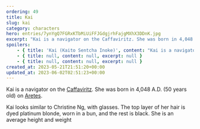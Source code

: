 ```yaml
---
ordering: 49
title: Kai
slug: kai
category: characters
hero: entries/7ynYgQ7FGRxKTbMiUiFFJGdgjrhFajgMXhX3DDnK.jpg
excerpt: "Kai is a navigator on the Caffaviritz. She was born in 4,048 A.D. (50 years old) on Aretes.\nKai look..."
spoilers:
    - { title: 'Kai (Kaito Sentcha Inoke)', content: "Kai is a navigator on the [Caffaviritz](/category/spaceships/caffaviritz). She was born in 4,048 A.D. (50 years old) on [Aretes](/category/planets-cities/aretes).\r\n\r\nKai looks similar to Christine Ng, with glasses. The top layer of her hair is dyed platinum blonde, worn in a bun, and the rest is black. She is an average height and weight.\r\n\r\n**Pronunciation:**\r\n- kai toe’\r\n- sen sha’\r\n- ee no’ kay", excerpt: "Kai is a navigator on the Caffaviritz. She was born in 4,048 A.D. (50 years old) on Aretes.\nKai look..." }
    - { title: null, content: null, excerpt: null }
    - { title: null, content: null, excerpt: null }
created_at: 2023-05-21T21:51:20+00:00
updated_at: 2023-06-02T02:51:23+00:00
---
```

Kai is a navigator on the [Caffaviritz](/category/spaceships/caffaviritz). She was born in 4,048 A.D. (50 years old) on [Aretes](/category/planets-cities/aretes).

Kai looks similar to Christine Ng, with glasses. The top layer of her hair is dyed platinum blonde, worn in a bun, and the rest is black. She is an average height and weight